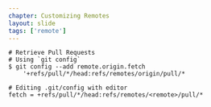 ```yaml
---
chapter: Customizing Remotes
layout: slide
tags: ['remote']
---
```

 
	# Retrieve Pull Requests
	# Using `git config`
	$ git config --add remote.origin.fetch 
		'+refs/pull/*/head:refs/remotes/origin/pull/*

	# Editing .git/config with editor
    fetch = +refs/pull/*/head:refs/remotes/<remote>/pull/*
    